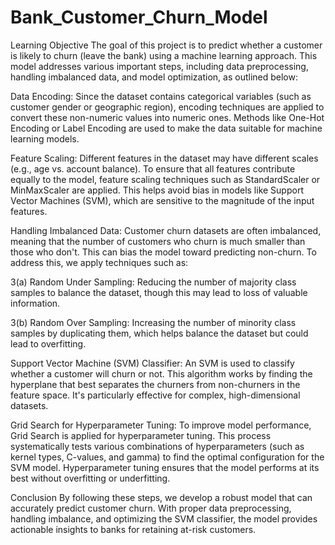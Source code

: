 # Bank_Customer_Churn_Model

Learning Objective
The goal of this project is to predict whether a customer is likely to churn (leave the bank) using a machine learning approach. This model addresses various important steps, including data preprocessing, handling imbalanced data, and model optimization, as outlined below:

Data Encoding:
Since the dataset contains categorical variables (such as customer gender or geographic region), encoding techniques are applied to convert these non-numeric values into numeric ones. Methods like One-Hot Encoding or Label Encoding are used to make the data suitable for machine learning models.

Feature Scaling:
Different features in the dataset may have different scales (e.g., age vs. account balance). To ensure that all features contribute equally to the model, feature scaling techniques such as StandardScaler or MinMaxScaler are applied. This helps avoid bias in models like Support Vector Machines (SVM), which are sensitive to the magnitude of the input features.

Handling Imbalanced Data:
Customer churn datasets are often imbalanced, meaning that the number of customers who churn is much smaller than those who don't. This can bias the model toward predicting non-churn. To address this, we apply techniques such as:

3(a) Random Under Sampling: Reducing the number of majority class samples to balance the dataset, though this may lead to loss of valuable information.

3(b) Random Over Sampling: Increasing the number of minority class samples by duplicating them, which helps balance the dataset but could lead to overfitting.

Support Vector Machine (SVM) Classifier:
An SVM is used to classify whether a customer will churn or not. This algorithm works by finding the hyperplane that best separates the churners from non-churners in the feature space. It's particularly effective for complex, high-dimensional datasets.

Grid Search for Hyperparameter Tuning:
To improve model performance, Grid Search is applied for hyperparameter tuning. This process systematically tests various combinations of hyperparameters (such as kernel types, C-values, and gamma) to find the optimal configuration for the SVM model. Hyperparameter tuning ensures that the model performs at its best without overfitting or underfitting.

Conclusion
By following these steps, we develop a robust model that can accurately predict customer churn. With proper data preprocessing, handling imbalance, and optimizing the SVM classifier, the model provides actionable insights to banks for retaining at-risk customers.
